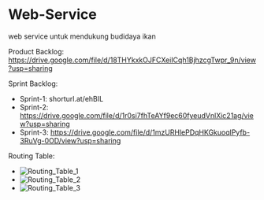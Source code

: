 

# Web-Service
web service untuk mendukung budidaya ikan

Product Backlog: https://drive.google.com/file/d/18THYkxkOJFCXeiICqh1BjhzcgTwpr_9n/view?usp=sharing

Sprint Backlog:
- Sprint-1: shorturl.at/ehBIL
- Sprint-2: https://drive.google.com/file/d/1r0si7fhTeAYf9ec60fyeudVnlXic21ag/view?usp=sharing
- Sprint-3: https://drive.google.com/file/d/1mzURHlePDqHKGkuoqlPyfb-3RuVg-0OD/view?usp=sharing

Routing Table:
- ![Routing_Table_1](https://user-images.githubusercontent.com/62755456/127272266-04216347-5541-4063-b95b-65733a53c4e5.PNG)
- ![Routing_Table_2](https://user-images.githubusercontent.com/62755456/127272317-b3232174-87f3-403d-ad31-a9c6aacc62cd.PNG)
- ![Routing_Table_3](https://user-images.githubusercontent.com/62755456/127272344-a777c3b2-bd26-4e3d-b6df-50ebb2730c79.PNG)
